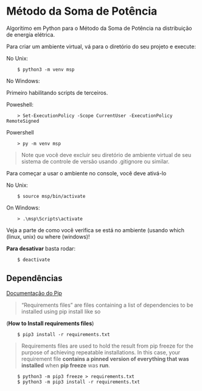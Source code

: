 # Método da Soma de Potência
Algorítimo em Python para o Método da Soma de Potência na distribuição de energia elétrica.

Para criar um ambiente virtual, vá para o diretório do seu projeto e execute:

No Unix:

``` shell
    $ python3 -m venv msp
```
No Windows:

Primeiro habilitando scripts de terceiros.

Poweshell:
``` shell
    > Set-ExecutionPolicy -Scope CurrentUser -ExecutionPolicy RemoteSigned
```
Powershell

``` shell
    > py -m venv msp
```

> Note que você deve excluir seu diretório de ambiente virtual de seu sistema de controle de versão usando .gitignore ou similar.

Para começar a usar o ambiente no console, você deve ativá-lo

No Unix:

``` shell
	$ source msp/bin/activate
```

On Windows:

```shell
	> .\msp\Scripts\activate
```

Veja a parte de como você verifica se está no ambiente (usando which (linux, unix) ou where (windows)!

**Para desativar**  basta rodar:

```shell
	$ deactivate
```

## Dependências

[Documentação do Pip](https://pip.pypa.io/en/latest/user_guide/#requirements-files)

> “Requirements files” are files containing a list of dependencies to be installed using pip install like so

(**How to Install requirements files**)

```shell
	$ pip3 install -r requirements.txt
```

> Requirements files are used to hold the result from pip freeze for the purpose of achieving repeatable installations. In this case, your requirement file  **contains a pinned version of everything that was installed**  when  **pip freeze**  was  **run**.

```shell
	$ python3 -m pip3 freeze > requirements.txt
	$ python3 -m pip3 install -r requirements.txt
```

